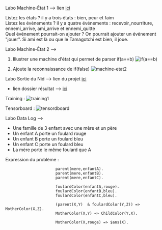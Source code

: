 Labo Machine-État 1 --> lien [ici](https://colab.research.google.com/drive/1DQwYecQrYvq6OLtB1I8Qdnta9HG80Di3?usp=sharing)

Listez les états ? il y a trois états : bien, peur et faim \
Listez les événements ? il y a quatre événements  : recevoir_nourriture, ennemi_arrive, ami_arrive et ennemi_quitte\
Quel événement pourrait-on ajouter ? On pourrait ajouter un événement "jouer". Si ami est là ou que le Tamagotchi est bien, il joue.


Labo Machine-État 2 --> 

1) Illustrer une machine d'état qui permet de parser if(a==b)
![if(a==b)](https://github.com/user-attachments/assets/c9b5b376-bf83-4466-8f99-5a26382cb74d)


2) Ajoute la reconnaissance de if(false) 
![machine-etat2](https://github.com/user-attachments/assets/16d40c50-d649-445c-b216-61689c4d44a4)


Labo Sortie du Nid -->  lien du projet [ici](https://github.com/simonlesly/Labo_Agent_Machine_Etat/tree/main/Hummingbirds)


- lien dossier résultat -->  [ici](https://github.com/simonlesly/Labo_Agent_Machine_Etat/tree/main/results)


Training :
![training1](https://github.com/user-attachments/assets/2a65cebd-0afc-4628-b1fe-fd35a3869ca5)


Tensorboard :
![tensordboard](https://github.com/user-attachments/assets/0e45cbe2-97cc-47e3-b1d0-a7b27fda5037)




Labo Data Log -->

- Une famille de 3 enfant avec une mère et un père
- Un enfant A porte un foulard rouge
- Un enfant B porte un foulard bleu
- Un enfant C porte un foulard bleu
- La mère porte le même foulard que A


Expression du  problème :

                          parent(mere,enfantA).
                          parent(mere,enfantB).
                          parent(mere,enfantC).
                          
                          foulardColor(enfantA,rouge).
                          foulardColor(enfantB,bleu).
                          foulardColor(enfantC,bleu).
                          
                          (parent(X,Y)  & foulardColor(Y,Z)) => MotherColor(X,Z).
                          MotherColor(X,Y) => ChildColor(Y,X).
                          
                          MotherColor(X,rouge) => $ans(X).


